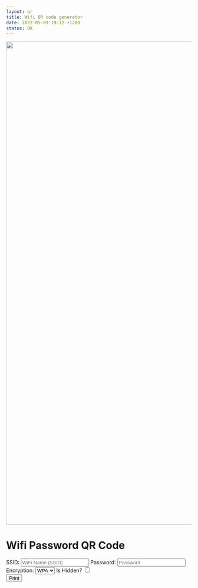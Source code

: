 ```yaml
---
layout: qr
title: Wifi QR code generator
date: 2022-05-09 19:12 +1200
status: OK
---
```


<style>
	#qrcode img {
		mix-blend-mode: multiply;
	}
</style>

<div class="relative flex flex-col justify-center min-h-screen py-6 overflow-hidden bg-gray-50 sm:py-12">
	<img src="https://play.tailwindcss.com/img/beams.jpg" alt="" class="absolute -translate-x-1/2 -translate-y-1/2 top-1/2 left-1/2 max-w-none" width="1308" />
<div class="absolute inset-0 bg-[url(https://play.tailwindcss.com/img/grid.svg)] bg-center [mask-image:linear-gradient(180deg,white,rgba(255,255,255,0))]"></div>
<div class="relative px-6 pt-10 pb-8 bg-white shadow-xl ring-1 ring-gray-900/5 sm:mx-auto sm:max-w-lg sm:rounded-lg sm:px-10">
<div class="max-w-md mx-auto space-y-4">
	<h1 class="text-4xl font-bold">Wifi Password QR Code</h1>
	<form class="flex flex-col space-y-4" id="form">
		<div class="grid grid-cols-1 gap-6">
			<div class="grid grid-cols-1 gap-6 print:hidden">
				<label class="block">
					<span class="text-gray-700">SSID:</span>
					<input class="block w-full mt-1" type="text" id="ssid" placeholder="WiFi Name (SSID)">
				</label>
				<label class="block">
					<span class="text-gray-700">Password:</span>
					<input class="block w-full mt-1" id="password" type="password" placeholder="Password">
				</label>
				<label class="block">
					<span class="text-gray-700">Encryption:</span>
					<select class="block w-full mt-1" id="enc">
						<option>WPA</option>
						<option>WEP</option>
					</select>
				</label>
				<label class="block">
					<span class="text-gray-700">Is Hidden?</span>
					<input class="block mt-1" type="checkbox" id="hidden">
				</label>
			</div>
			<span id="qrcode" class="p-2 mx-auto rounded-xl bg-gradient-to-r from-pink-500 via-teal-500 to-purple-500 ">
			</span>
			<div class="print:hidden">
				<div class="flex flex-row space-x-2 ">
				<button id="print" class="inline-flex items-center justify-center px-4 py-2 text-base font-bold text-white transition-all bg-gray-900 border border-gray-600 max-w-fit rounded-xl hover:text-white hover:bg-sitehost-milford hover:border-sitehost-milford group text-md focus:outline-none focus-visible:ring-2 focus-visible:ring-white focus-visible:ring-offset-2" onclick="window.print()">Print</button>
			</div>
			</div>
		</div>
	</form>
</div>
</div>
</div>